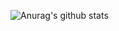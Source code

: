 ![Anurag's github stats](https://github-readme-stats.vercel.app/api?username=heum-ji&show_icons=true&theme=tokyonight)
